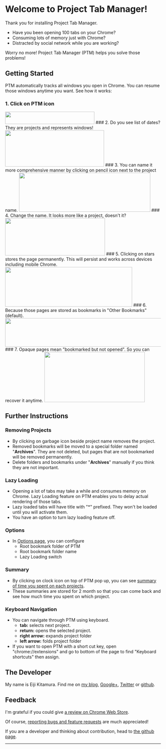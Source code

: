 # Welcome to Project Tab Manager!

Thank you for installing Project Tab Manager.

- Have you been opening 100 tabs on your Chrome?
- Consuming lots of memory just with Chrome?
- Distracted by social network while you are working?

Worry no more! Project Tab Manager (PTM) helps you solve those problems!

## Getting Started
PTM automatically tracks all windows you open in Chrome. You can resume those windows anytime you want. See how it works:

### 1. Click on PTM icon
<img src="img/assets/0.png" width="289" height="40" />
### 2. Do you see list of dates? They are projects and represents windows!
<img src="img/assets/1.png" width="320" height="117" />
### 3. You can name it more comprehensive manner by clicking on pencil icon next to the project name.
<img src="img/assets/2.png" width="425" height="126" />
### 4. Change the name. It looks more like a project, doesn't it?
<img src="img/assets/3.png" width="323" height="121" />
### 5. Clicking on stars stores the page permanently. This will persist and works across devices including mobile Chrome.
<img src="img/assets/4.png" width="411" height="128" />
### 6. Because those pages are stored as bookmarks in &quot;Other Bookmarks&quot; (default).
<img src="img/assets/5.png" width="617" height="92" />
### 7. Opaque pages mean "bookmarked but not opened". So you can recover it anytime.
<img src="img/assets/6.png" width="325" height="162" />

## Further Instructions
### Removing Projects
- By clicking on garbage icon beside project name removes the project.
- Removed bookmarks will be moved to a special folder named "__Archives__". They are not deleted, but pages that are not bookmarked will be removed permanently.
- Delete folders and bookmarks under "__Archives__" manually if you think they are not important.

### Lazy Loading
- Opening a lot of tabs may take a while and consumes memory on Chrome. Lazy Loading feature on PTM enables you to delay actual rendering of those tabs.
- Lazy loaded tabs will have title with "*" prefixed. They won't be loaded until you will activate them.
- You have an option to turn lazy loading feature off.

### Options
- In [Options page](#/options), you can configure
    - Root bookmark folder of PTM
    - Root bookmark folder name
    - Lazy Loading switch

### Summary
- By clicking on clock icon on top of PTM pop up, you can see [summary of time you spent on each projects](#/summary).
- These summaries are stored for 2 month so that you can come back and see how much time you spent on which project.

### Keyboard Navigation

- You can navigate through PTM using keyboard.
    - **tab:** selects next project.
    - **return:** opens the selected project.
    - **right arrow:** expands project folder
    - **left arrow:** folds project folder
- If you want to open PTM with a short cut key, open "chrome://extensions" and go to bottom of the page to find "Keyboard shortcuts" then assign.

## The Developer
My name is Eiji Kitamura. Find me on [my blog](http://blog.agektmr.com), [Google+](http://google.com/+agektmr), [Twitter](http://twitter.com/agektmr) or [github](https://github.com/agektmr).

## Feedback
I'm grateful if you could give [a review on Chrome Web Store](https://chrome.google.com/webstore/support/iapdnheekciiecjijobcglkcgeckpoia).

Of course, [reporting bugs and feature requests](https://chrome.google.com/webstore/detail/project-tab-manager/iapdnheekciiecjijobcglkcgeckpoia/details) are much appreciated!

If you are a developer and thinking about contribution, head to [the github page](https://github.com/agektmr/ProjectTabManager).

----